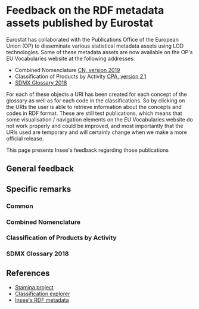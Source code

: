 # Feedback on the RDF metadata assets published by Eurostat

Eurostat has collaborated with the Publications Office of the European Union (OP) to disseminate various statistical metadata assets using LOD technologies. Some of these metadata assets are now available on the OP's EU Vocabularies website at the following addresses:

  * Combined Nomenclature [CN, version 2019](https://op.europa.eu/en/web/eu-vocabularies/at-dataset/-/resource/dataset/combined-nomenclature/version-2019)
  * Classification of Products by Activity [CPA, version 2.1](https://op.europa.eu/en/web/eu-vocabularies/at-dataset/-/resource/dataset/statistical-classification/version-2.1)
  * [SDMX Glossary 2018](https://op.europa.eu/en/web/eu-vocabularies/at-dataset/-/resource/dataset/sdmx-glossary/version-2018)

For each of these objects a URI has been created for each concept of the glossary as well as for each code in the classifications. So by clicking on the URIs the user is able to retrieve information about the concepts and codes in RDF format. These are still test publications, which means that some visualisation / navigation elements on the EU Vocabularies website do not work properly and could be improved, and most importantly that the URIs used are temporary and will certainly change when we make a more official release. 

This page presents Insee's feedback regarding those publications

## General feedback

## Specific remarks

### Common

### Combined Nomenclature

### Classification of Products by Activity

### SDMX Glossary 2018

## References

  * [Stamina project](https://github.com/FranckCo/Stamina)
  * [Classification explorer](http://classifications.scfe.eu/)
  * [Insee's RDF metadata](http://rdf.insee.fr/)
